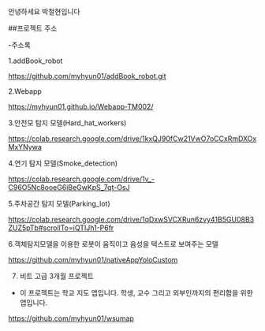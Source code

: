 안녕하세요 박철현입니다

##프로젝트 주소

-주소록 

 1.addBook_robot
 
https://github.com/myhyun01/addBook_robot.git

 2.Webapp
 
 https://myhyun01.github.io/Webapp-TM002/

 3.안전모 탐지 모델(Hard_hat_workers)

https://colab.research.google.com/drive/1kxQJ90fCw21VwO7oCCxRmDXOxMxYNywa

 4.연기 탐지 모델(Smoke_detection)

 https://colab.research.google.com/drive/1v_-C96O5Nc8ooeG6iBeGwKpS_7qt-OsJ

5.주차공간 탐지 모델(Parking_lot)

https://colab.research.google.com/drive/1qDxwSVCXRun6zvy41B5GU08B3ZUZ5pTb#scrollTo=iQTIJh1-P6fr

6.객체탐지모델을 이용한 로봇이 움직이고 음성을 텍스트로 보여주는 모델

https://github.com/myhyun01/nativeAppYoloCustom

7. 비트 고급 3개월 프로젝트
 - 이 프로젝트는 학교 지도 앱입니다. 학생, 교수 그리고 외부인까지의 편리함을 위한 앱입니다.

https://github.com/myhyun01/wsumap

